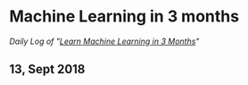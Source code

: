 # Machine Learning in 3 months

*Daily Log of "[Learn Machine Learning in 3 Months](https://www.youtube.com/watch?v=Cr6VqTRO1v0&feature=youtu.be)"*

## 13, Sept 2018

<!--stackedit_data:
eyJoaXN0b3J5IjpbMTcyMDgyNjYzMSw4Nzc3NTE1NTZdfQ==
-->